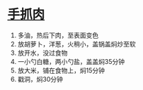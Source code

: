 # [手抓肉](https://www.bilibili.com/video/BV1mq4y1b7ZR/?spm_id_from=333.337.search-card.all.click&vd_source=e52168470fb1e061802eda65227dc8bb)
1. 多油，热后下肉，至表面变色
2. 放胡萝卜，洋葱，火稍小，盖锅盖焖炒至软
3. 放开水，没过食物
4. 一小勺白糖，两小勺盐，盖盖焖35分钟
5. 放大米，铺在食物上，焖15分钟
6. 戳洞，焖30分钟
